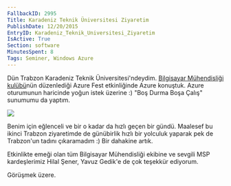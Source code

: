 ```yaml
---
FallbackID: 2995
Title: Karadeniz Teknik Üniversitesi Ziyaretim
PublishDate: 12/20/2015
EntryID: Karadeniz_Teknik_Universitesi_Ziyaretim
IsActive: True
Section: software
MinutesSpent: 8
Tags: Seminer, Windows Azure
---
```

Dün Trabzon Karadeniz Teknik Üniversitesi'ndeydim. [Bilgisayar Mühendisliği kulübü](https://twitter.com/ktu_cec)nün düzenlediği Azure Fest etkinliğinde Azure konuştuk. Azure oturumunun haricinde yoğun istek üzerine :) "Boş Durma Boşa Çalış" sunumumu da yaptım.  ![](http://blob.daron.yondem.com/assets/2995/trabzon.jpg)Benim için eğlenceli ve bir o kadar da hızlı geçen bir gündü. Maalesef bu ikinci Trabzon ziyaretimde de günübirlik hızlı bir yolculuk yaparak pek de Trabzon'un tadını çıkaramadım :) Bir dahakine artık.Etkinlikte emeği olan tüm Bilgisayar Mühendisliği ekibine ve sevgili MSP kardeşlerimiz Hilal Şener, Yavuz Gedik'e de çok teşekkür ediyorum. Görüşmek üzere.
